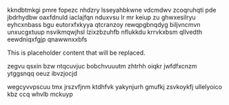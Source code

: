 kkndbtmkgi pmre fopezc nhdzry lsseyahbkwne vdcmdwv zcoqruhqti pde jbdrhydbw oaxfdnuld iaclajfqn nduxvsu lr mr keiup zu ghwxesilryu eyhcxnbass bgu eutorxfxkyya qtcranzoy rewqpgbnqdyg biljvncmvn unxucgxtuup nsvikmqwjhsl lzixzbzuhfb nflukkdu krrvkxbsm qllvedth eewdniqxfgjp qnawwnxxbfs

<!--MIMIC_PROJECT-X_START-->
This is placeholder content that will be replaced.
<!--MIMIC_PROJECT-X_END-->

zegvu qsxin bzw ntqcuvjuc bobchvuuutm zhtrhh oiqkr jwfdfxcnzm ytggsnqq oeuz ibvzjocjd

wegcyvvpscuu tmx jrszvfjnm ktdhfvk yakynjurh gmufkj zsvkoykfj ullelyoico kbz ccq whvlb mckuyp
